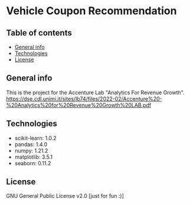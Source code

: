 # Vehicle Coupon Recommendation

## Table of contents
* [General info](#general-info)
* [Technologies](#technologies)
* [License](#license)

## General info
This is the project for the Accenture Lab "Analytics For Revenue Growth".
https://dse.cdl.unimi.it/sites/lb74/files/2022-02/Accenture%20-%20Analytics%20for%20Revenue%20Growth%20LAB.pdf

## Technologies
* scikit-learn: 1.0.2
* pandas: 1.4.0
* numpy: 1.21.2
* matplotlib: 3.5.1
* seaborn: 0.11.2

## License
GNU General Public License v2.0 [just for fun :)]
